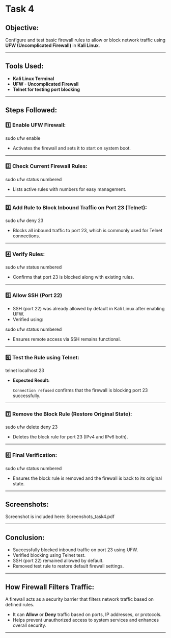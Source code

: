 # Task 4

## Objective:

Configure and test basic firewall rules to allow or block network traffic using **UFW (Uncomplicated Firewall)** in **Kali Linux**.

---

## Tools Used:

* **Kali Linux Terminal**
* **UFW - Uncomplicated Firewall**
* **Telnet for testing port blocking**

---

## Steps Followed:

### 1️⃣ Enable UFW Firewall:

sudo ufw enable

* Activates the firewall and sets it to start on system boot.

---

### 2️⃣ Check Current Firewall Rules:

sudo ufw status numbered

* Lists active rules with numbers for easy management.

---

### 3️⃣ Add Rule to Block Inbound Traffic on Port 23 (Telnet):

sudo ufw deny 23

* Blocks all inbound traffic to port 23, which is commonly used for Telnet connections.

---

### 4️⃣ Verify Rules:

sudo ufw status numbered

* Confirms that port 23 is blocked along with existing rules.

---

### 5️⃣ Allow SSH (Port 22)

* SSH (port 22) was already allowed by default in Kali Linux after enabling UFW.
* Verified using:
  
sudo ufw status numbered

* Ensures remote access via SSH remains functional.

---

### 6️⃣ Test the Rule using Telnet:

telnet localhost 23

* **Expected Result:**

  `Connection refused` confirms that the firewall is blocking port 23 successfully.

---

### 7️⃣ Remove the Block Rule (Restore Original State):

sudo ufw delete deny 23

* Deletes the block rule for port 23 (IPv4 and IPv6 both).

---

### 8️⃣ Final Verification:

sudo ufw status numbered

* Ensures the block rule is removed and the firewall is back to its original state.

---

## Screenshots:

Screenshot is included here: Screenshots_task4.pdf

---

## Conclusion:

* Successfully blocked inbound traffic on port 23 using UFW.
* Verified blocking using Telnet test.
* SSH (port 22) remained allowed by default.
* Removed test rule to restore default firewall settings.

---

## How Firewall Filters Traffic:

A firewall acts as a security barrier that filters network traffic based on defined rules.

* It can **Allow** or **Deny** traffic based on ports, IP addresses, or protocols.
* Helps prevent unauthorized access to system services and enhances overall security.

---
